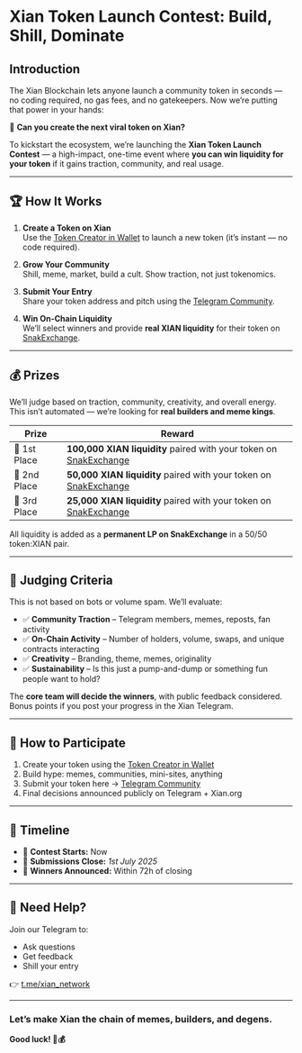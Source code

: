 # Xian Token Launch Contest: Build, Shill, Dominate

## **Introduction**

The Xian Blockchain lets anyone launch a community token in seconds — no coding required, no gas fees, and no gatekeepers. Now we’re putting that power in your hands:

🎯 **Can you create the next viral token on Xian?**

To kickstart the ecosystem, we’re launching the **Xian Token Launch Contest** — a high-impact, one-time event where **you can win liquidity for your token** if it gains traction, community, and real usage.

---

## 🏆 **How It Works**

1. **Create a Token on Xian**  
   Use the [Token Creator in Wallet](https://x.com/Xian_Network/status/1917552894263415291) to launch a new token (it’s instant — no code required).

2. **Grow Your Community**  
   Shill, meme, market, build a cult. Show traction, not just tokenomics.

3. **Submit Your Entry**  
   Share your token address and pitch using the [Telegram Community](https://t.me/xian_network/).

4. **Win On-Chain Liquidity**  
   We’ll select winners and provide **real XIAN liquidity** for their token on [SnakExchange](https://snakexchange.org/).

---

## 💰 **Prizes**

We’ll judge based on traction, community, creativity, and overall energy. This isn’t automated — we’re looking for **real builders and meme kings**.

| **Prize**                  | **Reward**                                                                            |
|---------------------------|----------------------------------------------------------------------------------------|
| 🥇 1st Place               | **100,000 XIAN liquidity** paired with your token on [SnakExchange](https://snakexchange.org/)                      |
| 🥈 2nd Place               | **50,000 XIAN liquidity** paired with your token on [SnakExchange](https://snakexchange.org/)                      |
| 🥉 3rd Place               | **25,000 XIAN liquidity** paired with your token on [SnakExchange](https://snakexchange.org/)                      |

All liquidity is added as a **permanent LP on SnakExchange** in a 50/50 token:XIAN pair.

---

## 🧠 **Judging Criteria**

This is not based on bots or volume spam. We’ll evaluate:

- ✅ **Community Traction** – Telegram members, memes, reposts, fan activity  
- ✅ **On-Chain Activity** – Number of holders, volume, swaps, and unique contracts interacting  
- ✅ **Creativity** – Branding, theme, memes, originality  
- ✅ **Sustainability** – Is this just a pump-and-dump or something fun people want to hold?  

The **core team will decide the winners**, with public feedback considered. Bonus points if you post your progress in the Xian Telegram.

---

## 🚀 **How to Participate**

1. Create your token using the [Token Creator in Wallet](https://x.com/Xian_Network/status/1917552894263415291)
2. Build hype: memes, communities, mini-sites, anything  
3. Submit your token here → [Telegram Community](https://t.me/xian_network/)
4. Final decisions announced publicly on Telegram + Xian.org

---

## 📅 **Timeline**

- 🧪 **Contest Starts:** Now  
- 📝 **Submissions Close:** *1st July 2025*  
- 🏁 **Winners Announced:** Within 72h of closing

---

## 💬 Need Help?

Join our Telegram to:  
- Ask questions  
- Get feedback  
- Shill your entry

👉 [t.me/xian_network](https://t.me/xian_network)

---

### Let’s make Xian the chain of **memes, builders, and degens**.

**Good luck! 🐍💰**
